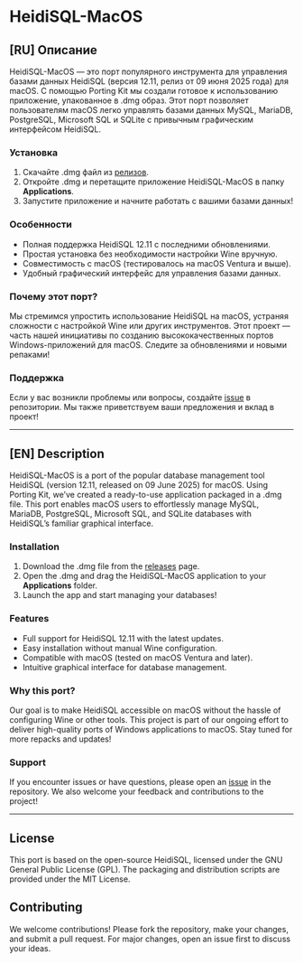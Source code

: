 # HeidiSQL-MacOS

## [RU] Описание

HeidiSQL-MacOS — это порт популярного инструмента для управления базами данных HeidiSQL (версия 12.11, релиз от 09 июня 2025 года) для macOS. С помощью Porting Kit мы создали готовое к использованию приложение, упакованное в .dmg образ. Этот порт позволяет пользователям macOS легко управлять базами данных MySQL, MariaDB, PostgreSQL, Microsoft SQL и SQLite с привычным графическим интерфейсом HeidiSQL.

### Установка
1. Скачайте .dmg файл из [релизов](https://github.com/tnAnGel/HeidiSQL-MacOS/releases).
2. Откройте .dmg и перетащите приложение HeidiSQL-MacOS в папку **Applications**.
3. Запустите приложение и начните работать с вашими базами данных!

### Особенности
- Полная поддержка HeidiSQL 12.11 с последними обновлениями.
- Простая установка без необходимости настройки Wine вручную.
- Совместимость с macOS (тестировалось на macOS Ventura и выше).
- Удобный графический интерфейс для управления базами данных.

### Почему этот порт?
Мы стремимся упростить использование HeidiSQL на macOS, устраняя сложности с настройкой Wine или других инструментов. Этот проект — часть нашей инициативы по созданию высококачественных портов Windows-приложений для macOS. Следите за обновлениями и новыми репаками!

### Поддержка
Если у вас возникли проблемы или вопросы, создайте [issue](https://github.com/tnAnGel/HeidiSQL-MacOS/issues) в репозитории. Мы также приветствуем ваши предложения и вклад в проект!

---

## [EN] Description

HeidiSQL-MacOS is a port of the popular database management tool HeidiSQL (version 12.11, released on 09 June 2025) for macOS. Using Porting Kit, we’ve created a ready-to-use application packaged in a .dmg file. This port enables macOS users to effortlessly manage MySQL, MariaDB, PostgreSQL, Microsoft SQL, and SQLite databases with HeidiSQL’s familiar graphical interface.

### Installation
1. Download the .dmg file from the [releases](https://github.com/tnAnGel/HeidiSQL-MacOS/releases) page.
2. Open the .dmg and drag the HeidiSQL-MacOS application to your **Applications** folder.
3. Launch the app and start managing your databases!

### Features
- Full support for HeidiSQL 12.11 with the latest updates.
- Easy installation without manual Wine configuration.
- Compatible with macOS (tested on macOS Ventura and later).
- Intuitive graphical interface for database management.

### Why this port?
Our goal is to make HeidiSQL accessible on macOS without the hassle of configuring Wine or other tools. This project is part of our ongoing effort to deliver high-quality ports of Windows applications to macOS. Stay tuned for more repacks and updates!

### Support
If you encounter issues or have questions, please open an [issue](https://github.com/tnAnGel/HeidiSQL-MacOS/issues) in the repository. We also welcome your feedback and contributions to the project!

---

## License
This port is based on the open-source HeidiSQL, licensed under the GNU General Public License (GPL). The packaging and distribution scripts are provided under the MIT License.

## Contributing
We welcome contributions! Please fork the repository, make your changes, and submit a pull request. For major changes, open an issue first to discuss your ideas.